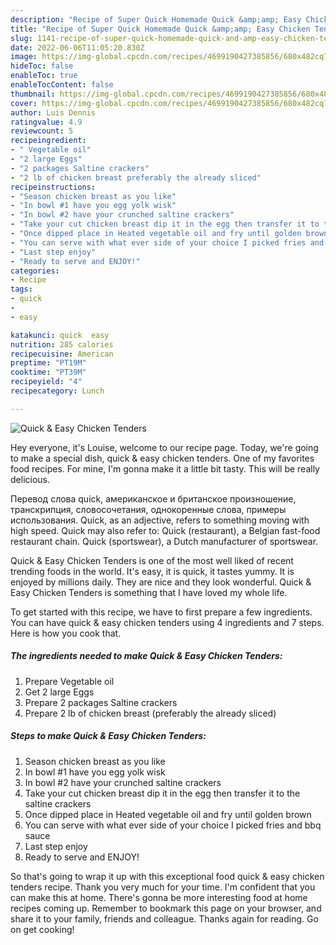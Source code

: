 ```yaml
---
description: "Recipe of Super Quick Homemade Quick &amp;amp; Easy Chicken Tenders"
title: "Recipe of Super Quick Homemade Quick &amp;amp; Easy Chicken Tenders"
slug: 1141-recipe-of-super-quick-homemade-quick-and-amp-easy-chicken-tenders
date: 2022-06-06T11:05:20.830Z
image: https://img-global.cpcdn.com/recipes/4699190427385856/680x482cq70/quick-easy-chicken-tenders-recipe-main-photo.jpg
hideToc: false
enableToc: true
enableTocContent: false
thumbnail: https://img-global.cpcdn.com/recipes/4699190427385856/680x482cq70/quick-easy-chicken-tenders-recipe-main-photo.jpg
cover: https://img-global.cpcdn.com/recipes/4699190427385856/680x482cq70/quick-easy-chicken-tenders-recipe-main-photo.jpg
author: Luis Dennis
ratingvalue: 4.9
reviewcount: 5
recipeingredient:
- " Vegetable oil"
- "2 large Eggs"
- "2 packages Saltine crackers"
- "2 lb of chicken breast preferably the already sliced"
recipeinstructions:
- "Season chicken breast as you like"
- "In bowl #1 have you egg yolk wisk"
- "In bowl #2 have your crunched saltine crackers"
- "Take your cut chicken breast dip it in the egg then transfer it to the saltine crackers"
- "Once dipped place in Heated vegetable oil and fry until golden brown"
- "You can serve with what ever side of your choice I picked fries and bbq sauce"
- "Last step enjoy"
- "Ready to serve and ENJOY!"
categories:
- Recipe
tags:
- quick
- 
- easy

katakunci: quick  easy 
nutrition: 285 calories
recipecuisine: American
preptime: "PT19M"
cooktime: "PT39M"
recipeyield: "4"
recipecategory: Lunch

---
```



![Quick &amp; Easy Chicken Tenders](https://img-global.cpcdn.com/recipes/4699190427385856/680x482cq70/quick-easy-chicken-tenders-recipe-main-photo.jpg)

Hey everyone, it's Louise, welcome to our recipe page. Today, we're going to make a special dish, quick &amp; easy chicken tenders. One of my favorites food recipes. For mine, I'm gonna make it a little bit tasty. This will be really delicious.

Перевод слова quick, американское и британское произношение, транскрипция, словосочетания, однокоренные слова, примеры использования. Quick, as an adjective, refers to something moving with high speed. Quick may also refer to: Quick (restaurant), a Belgian fast-food restaurant chain. Quick (sportswear), a Dutch manufacturer of sportswear.

Quick &amp; Easy Chicken Tenders is one of the most well liked of recent trending foods in the world. It's easy, it is quick, it tastes yummy. It is enjoyed by millions daily. They are nice and they look wonderful. Quick &amp; Easy Chicken Tenders is something that I have loved my whole life.


To get started with this recipe, we have to first prepare a few ingredients. You can have quick &amp; easy chicken tenders using 4 ingredients and 7 steps. Here is how you cook that.

<!--inarticleads1-->

##### The ingredients needed to make Quick &amp; Easy Chicken Tenders:

1. Prepare  Vegetable oil
1. Get 2 large Eggs
1. Prepare 2 packages Saltine crackers
1. Prepare 2 lb of chicken breast (preferably the already sliced)




<!--inarticleads2-->

##### Steps to make Quick &amp; Easy Chicken Tenders:

1. Season chicken breast as you like
1. In bowl #1 have you egg yolk wisk
1. In bowl #2 have your crunched saltine crackers
1. Take your cut chicken breast dip it in the egg then transfer it to the saltine crackers
1. Once dipped place in Heated vegetable oil and fry until golden brown
1. You can serve with what ever side of your choice I picked fries and bbq sauce
1. Last step enjoy
1. Ready to serve and ENJOY!



So that's going to wrap it up with this exceptional food quick &amp; easy chicken tenders recipe. Thank you very much for your time. I'm confident that you can make this at home. There's gonna be more interesting food at home recipes coming up. Remember to bookmark this page on your browser, and share it to your family, friends and colleague. Thanks again for reading. Go on get cooking!
